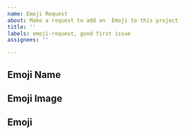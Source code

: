 ```yaml
---
name: Emoji Request
about: Make a request to add an  Emoji to this project
title: ''
labels: emoji-request, good first issue
assignees: ''

---
```


## Emoji Name 

## Emoji Image 

## Emoji
